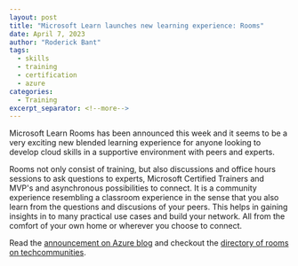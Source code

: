 ```yaml
---
layout: post
title: "Microsoft Learn launches new learning experience: Rooms"
date: April 7, 2023
author: "Roderick Bant"
tags:
  - skills
  - training
  - certification
  - azure
categories:
  - Training
excerpt_separator: <!--more-->
---
```


Microsoft Learn Rooms has been announced this week and it seems to be a very
exciting new blended learning experience for anyone looking to develop cloud
skills in a supportive environment with peers and experts.

Rooms not only consist of training, but also discussions and office hours
sessions to ask questions to experts, Microsoft Certified Trainers and MVP's
and asynchronous possibilities to connect. It is a community experience
resembling a classroom experience in the sense that you also learn from the
questions and discusions of your peers. This helps in gaining insights in to
many practical use cases and build your network. All from the comfort of your
own home or wherever you choose to connect.

Read the [announcement on Azure blog](https://azure.microsoft.com/en-us/blog/discover-an-azure-learning-community-with-microsoft-learn-rooms/)
and checkout the [directory of rooms on techcommunities](https://techcommunity.microsoft.com/t5/custom/page/page-id/learn).
